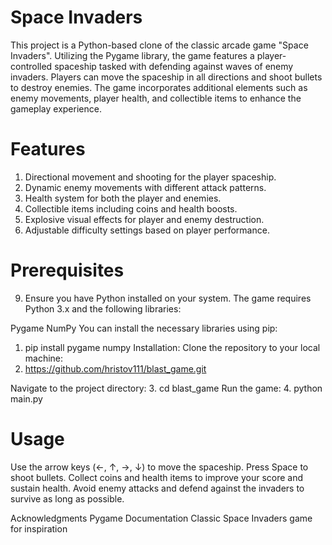 # Space Invaders
This project is a Python-based clone of the classic arcade game "Space Invaders". Utilizing the Pygame library, the game features a player-controlled spaceship tasked with defending against waves of enemy invaders. Players can move the spaceship in all directions and shoot bullets to destroy enemies. The game incorporates additional elements such as enemy movements, player health, and collectible items to enhance the gameplay experience.

# Features
  1. Directional movement and shooting for the player spaceship.
  2. Dynamic enemy movements with different attack patterns.
  3. Health system for both the player and enemies.
  4. Collectible items including coins and health boosts.
  5. Explosive visual effects for player and enemy destruction.
  6. Adjustable difficulty settings based on player performance.
# Prerequisites
  9. Ensure you have Python installed on your system. The game requires Python 3.x and the following libraries:

Pygame
NumPy
You can install the necessary libraries using pip:
  1. pip install pygame numpy
Installation:
  Clone the repository to your local machine:
  2. https://github.com/hristov111/blast_game.git

Navigate to the project directory:
  3. cd blast_game
Run the game:
  4. python main.py

# Usage
Use the arrow keys (←, ↑, →, ↓) to move the spaceship.
Press Space to shoot bullets.
Collect coins and health items to improve your score and sustain health.
Avoid enemy attacks and defend against the invaders to survive as long as possible.

Acknowledgments
Pygame Documentation
Classic Space Invaders game for inspiration
